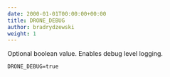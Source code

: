 ```yaml
---
date: 2000-01-01T00:00:00+00:00
title: DRONE_DEBUG
author: bradrydzewski
weight: 1
---
```


Optional boolean value. Enables debug level logging.

```
DRONE_DEBUG=true
```